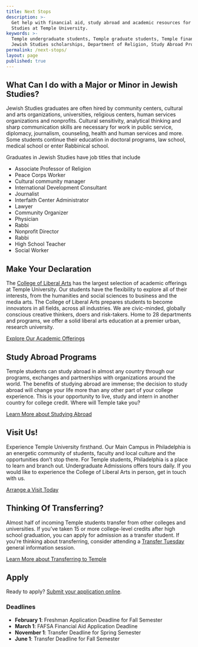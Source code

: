 ```yaml
---
title: Next Stops
description: >-
  Get help with financial aid, study abroad and academic resources for Jewish
  Studies at Temple University.
keywords: >-
  Temple undergraduate students, Temple graduate students, Temple financial aid,
  Jewish Studies scholarships, Department of Religion, Study Abroad Programs
permalink: /next-stops/
layout: page
published: true
---
```

## What Can I do with a Major or Minor in Jewish Studies?
Jewish Studies graduates are often hired by community centers, cultural and arts organizations, universities, religious centers, human services organizations and nonprofits. Cultural sensitivity, analytical thinking and sharp communication skills are necessary for work in public service, diplomacy, journalism, counseling, health and human services and more. Some students continue their education in doctoral programs, law school, medical school or enter Rabbinical school. 

Graduates in Jewish Studies have job titles that include

- Associate Professor of Religion
- Peace Corps Worker
- Cultural community manager
- International Development Consultant
- Journalist
- Interfaith Center Administrator
- Lawyer
- Community Organizer
- Physician
- Rabbi
- Nonprofit Director
- Rabbi
- High School Teacher
- Social Worker

## Make Your Declaration
The [College of Liberal Arts](https://liberalarts.temple.edu/) has the largest selection of academic offerings at Temple University. Our students have the flexibility to explore all of their interests, from the humanities and social sciences to business and the media arts. The College of Liberal Arts prepares students to become innovators in all fields, across all industries. We are civic-minded, globally conscious creative thinkers, doers and risk-takers. Home to 28 departments and programs, we offer a solid liberal arts education at a premier urban, research university.

[Explore Our Academic Offerings](liberalarts.temple.edu)

## Study Abroad Programs
Temple students can study abroad in almost any country through our programs, exchanges and partnerships with organizations around the world. The benefits of studying abroad are immense; the decision to study abroad will change your life more than any other part of your college experience. This is your opportunity to live, study and intern in another country for college credit. Where will Temple take you? 

[Learn More about Studying Abroad](https://studyabroad.temple.edu/)

## Visit Us!
Experience Temple University firsthand. Our Main Campus in Philadelphia is an energetic community of students, faculty and local culture and the opportunities don’t stop there. For Temple students, Philadelphia is a place to learn and branch out. Undergraduate Admissions offers tours daily. If you would like to experience the College of Liberal Arts in person, get in touch with us.

[Arrange a Visit Today](http://admissions.temple.edu/visit)

## Thinking Of Transferring?
Almost half of incoming Temple students transfer from other colleges and universities. If you’ve taken 15 or more college-level credits after high school graduation, you can apply for admission as a transfer student.  If you're thinking about transferring, consider attending a [Transfer Tuesday](http://admissions.temple.edu/visit/transfer-tuesday) general information session.

[Learn More about Transferring to Temple](http://admissions.temple.edu/apply/transfer-applicant)

## Apply
Ready to apply? [Submit your application online](http://admissions.temple.edu/apply).

### Deadlines
- **February 1**: Freshman Application Deadline for Fall Semester
- **March 1**: FAFSA Financial Aid Application Deadline
- **November 1**: Transfer Deadline for Spring Semester
- **June 1**: Transfer Deadline for Fall Semester
